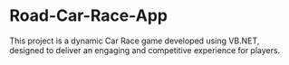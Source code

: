 # Road-Car-Race-App
This project is a dynamic Car Race game developed using VB.NET, designed to deliver an engaging and competitive experience for players.
